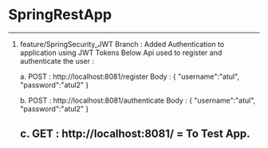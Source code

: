 # SpringRestApp

------------------------------------------------------------------------------------------------------
1. feature/SpringSecurity_JWT Branch :   Added Authentication to application using JWT Tokens 
   Below Api used to register and authenticate the user :
   
   a.  POST :  http://localhost:8081/register
       Body :  {
                "username":"atul",
                "password":"atul2"
               }
               
   b.  POST :  http://localhost:8081/authenticate
       Body :  {
                "username":"atul",
                "password":"atul2"
               }
               
   c. GET : http://localhost:8081/   = To Test App.
   -----------------------------------------------------------------------------------------------------
   
